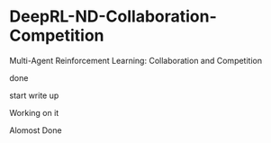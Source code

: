 # DeepRL-ND-Collaboration-Competition
Multi-Agent Reinforcement Learning: Collaboration and Competition

done

start write up

Working on it

Alomost Done
